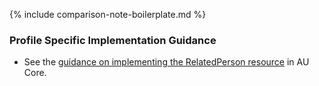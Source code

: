 {% include comparison-note-boilerplate.md %}

### Profile Specific Implementation Guidance
- See the [guidance on implementing the RelatedPerson resource](https://build.fhir.org/ig/hl7au/au-fhir-core/StructureDefinition-au-core-relatedperson.html#profile-specific-implementation-guidance) in AU Core.
